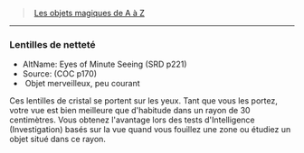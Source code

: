 ﻿---
!MagicItem
Type: Objet merveilleux
Rarity: peu courant
Id: magicitems_az_hd.md#lentilles-de-netteté
ParentLink: magicitems_az_hd.md#les-objets-magiques-de-a-à-z
Name: Lentilles de netteté
ParentName: Les objets magiques de A à Z
NameLevel: 3
AltName: Eyes of Minute Seeing (SRD p221)
Source: (COC p170)
---
> [Les objets magiques de A à Z](hd_magicitems_az_les_objets_magiques_de_a_a_z.md)

---

### Lentilles de netteté

- AltName: Eyes of Minute Seeing (SRD p221)
- Source: (COC p170)
-  Objet merveilleux, peu courant

Ces lentilles de cristal se portent sur les yeux. Tant que vous les portez, votre vue est bien meilleure que d'habitude dans un rayon de 30 centimètres. Vous obtenez l'avantage lors des tests d'Intelligence (Investigation) basés sur la vue quand vous fouillez une zone ou étudiez un objet situé dans ce rayon.

